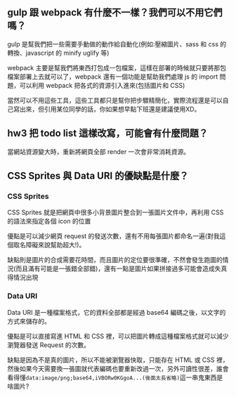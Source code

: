 ## gulp 跟 webpack 有什麼不一樣？我們可以不用它們嗎？

gulp 是幫我們把一些需要手動做的動作給自動化(例如:壓縮圖片、sass 和 css 的轉換、javascript 的 minify uglify 等)

webpack 主要是幫我們將東西打包成一包檔案，這樣在部署的時候就只要將那包檔案部署上去就可以了，webpack 還有一個功能是幫助我們處理 js 的 import 問題，可以利用 webpack 把各式的資源引入進來(包括圖片和 CSS)

當然可以不用這些工具，這些工具都只是幫你把步驟精簡化，實際流程還是可以自己寫出來，但引用某位同學的話，你如果想早點下班還是建議使用XD。

## hw3 把 todo list 這樣改寫，可能會有什麼問題？

當網站資源變大時，重新將網頁全部 render 一次會非常消耗資源。

## CSS Sprites 與 Data URI 的優缺點是什麼？

### CSS Sprites

CSS Sprites 就是把網頁中很多小背景圖片整合到一張圖片文件中，再利用 CSS 的語法來指定各個 icon 的位置

優點是可以減少網頁 request 的發送次數，還有不用每張圖片都命名一遍(對我這個取名障礙來說幫助超大!)。

缺點則是圖片的合成需要花時間，而且圖片的定位要很準確，不然會發生跑圖的情況(而且滿有可能是一張錯全部錯)，還有一點是圖片如果拼接過多可能會造成失真得情況出現

### Data URI

Data URI 是一種檔案格式，它的資料全部都是經過 base64 編碼之後，以文字的方式來儲存的。

優點是可以直接寫進 HTML 和 CSS 裡，可以把圖片轉成這種檔案格式就可以減少瀏覽器發送 Request 的次數。

缺點是因為不是真的圖片，所以不能被瀏覽器快取，只能存在 HTML 或 CSS 裡，然後如果今天需要換一張圖就代表編碼也要重新改過一次，另外可讀性很差，誰會看得懂`data:image/png;base64,iVBORw0KGgoA...(後面太長省略)`這一串鬼東西是啥圖片?
